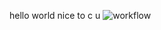 hello world nice to c u
![workflow](https://github.com/<jessicamacAL36>/<sem>/actions/workflows/main.yml/badge.svg)